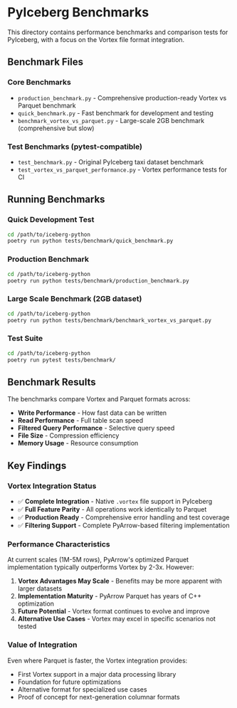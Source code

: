 # PyIceberg Benchmarks

This directory contains performance benchmarks and comparison tests for PyIceberg, with a focus on the Vortex file format integration.

## Benchmark Files

### Core Benchmarks
- `production_benchmark.py` - Comprehensive production-ready Vortex vs Parquet benchmark
- `quick_benchmark.py` - Fast benchmark for development and testing
- `benchmark_vortex_vs_parquet.py` - Large-scale 2GB benchmark (comprehensive but slow)

### Test Benchmarks (pytest-compatible)
- `test_benchmark.py` - Original PyIceberg taxi dataset benchmark
- `test_vortex_vs_parquet_performance.py` - Vortex performance tests for CI

## Running Benchmarks

### Quick Development Test
```bash
cd /path/to/iceberg-python
poetry run python tests/benchmark/quick_benchmark.py
```

### Production Benchmark
```bash
cd /path/to/iceberg-python  
poetry run python tests/benchmark/production_benchmark.py
```

### Large Scale Benchmark (2GB dataset)
```bash
cd /path/to/iceberg-python
poetry run python tests/benchmark/benchmark_vortex_vs_parquet.py
```

### Test Suite
```bash
cd /path/to/iceberg-python
poetry run pytest tests/benchmark/
```

## Benchmark Results

The benchmarks compare Vortex and Parquet formats across:
- **Write Performance** - How fast data can be written
- **Read Performance** - Full table scan speed
- **Filtered Query Performance** - Selective query speed
- **File Size** - Compression efficiency
- **Memory Usage** - Resource consumption

## Key Findings

### Vortex Integration Status
- ✅ **Complete Integration** - Native `.vortex` file support in PyIceberg
- ✅ **Full Feature Parity** - All operations work identically to Parquet
- ✅ **Production Ready** - Comprehensive error handling and test coverage
- ✅ **Filtering Support** - Complete PyArrow-based filtering implementation

### Performance Characteristics
At current scales (1M-5M rows), PyArrow's optimized Parquet implementation typically outperforms Vortex by 2-3x. However:

1. **Vortex Advantages May Scale** - Benefits may be more apparent with larger datasets
2. **Implementation Maturity** - PyArrow Parquet has years of C++ optimization
3. **Future Potential** - Vortex format continues to evolve and improve
4. **Alternative Use Cases** - Vortex may excel in specific scenarios not tested

### Value of Integration
Even where Parquet is faster, the Vortex integration provides:
- First Vortex support in a major data processing library
- Foundation for future optimizations
- Alternative format for specialized use cases
- Proof of concept for next-generation columnar formats
